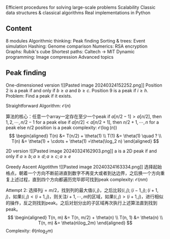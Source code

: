 Efficient procedures for solving large-scale problems
Scalability
Classic data structures & classical algorithms
Real implementations in Python

## Content
8 modules
Algorithmic thinking: Peak finding
Sorting & trees: Event simulation
Hashing: Genome comparison
Numerics: RSA encryption
Graphs: Rubik's cube
Shortest paths: Caltech $\rightarrow$ MIT
Dynamic programming: Image compression
Advanced topics

## Peak finding
One-dimensioned version
![[Pasted image 20240324152252.png]]
Position 2 is a peak if and only if $b \ge a$ and $b \ge c$.
Position 9 is a peak if $i \ge h$.
Problem: Find a peak if it exists.

Straightforward Algorithm: $\mathcal{O}(n)$

算法的核心：任意一个array一定存在至少一个peak
if $a[n/2 - 1] \gt a[n/2]$, then $1, 2, \cdots, n/2-1$ for a peak
else if $a[n/2] < a[n/2 + 1]$, then $n/2+1, \cdots, n$ for a peak
else $n/2$ position is a peak
complexity: $\mathcal{O}(\log(n))$
$$
\begin{aligned}
T(n) &= T(n/2) + \theta(1) \\
T(1) &= \theta(1) \quad ? \\
T(n) &= \theta(1) + \cdots + \theta(1) =\theta(\log_2 n)
\end{aligned}
$$

2D version
![[Pasted image 20240324162903.png]]
a is a 2D peak if and only if $a \ge b; a\ge d; a\ge c; a\ge e$

Greedy Ascent Algotithm
![[Pasted image 20240324163334.png]]
选择起始格点，朝着一个方向不断前进直到数字不再变大或者到达边界，之后换一个方向重复上述过程，直到四个方向都遍历完毕即可找到peak
complexity: $\mathcal{O}(nm)$

Attempt 2: 选择列$j=m/2$，找到列的最大值$(i,j)$，之后比较$(i, j);(i-1, j);(i+1, j)$，如果$(i, j) < (i+1, j)$，则关注$i + 1, \cdots, m$的区域，如果$(i, j) > (i+1, j)$，进行相似的操作，反之则找到peak。之后对划分出的子区域再次执行上述算法直到找到peak。
$$
\begin{aligned}
T(n, m) &= T(n, m/2) + \theta(n) \\
T(n, 1) &= \theta(n) \\
T(n, m) &= \theta(n\log_2m)
\end{aligned}
$$
Complexity: $\theta(n \log_2 m)$